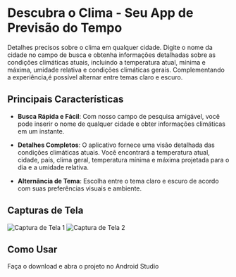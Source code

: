 # Descubra o Clima - Seu App de Previsão do Tempo

Detalhes precisos sobre o clima em qualquer cidade. Digite o nome da cidade no campo de busca e obtenha informações detalhadas sobre as condições climáticas atuais, incluindo a temperatura atual, mínima e máxima, umidade relativa e condições climáticas gerais. Complementando a experiência,é possível alternar entre temas claro e escuro.

## Principais Características

- **Busca Rápida e Fácil**: Com nosso campo de pesquisa amigável, você pode inserir o nome de qualquer cidade e obter informações climáticas em um instante.

- **Detalhes Completos**: O aplicativo fornece uma visão detalhada das condições climáticas atuais. Você encontrará a temperatura atual, cidade, país, clima geral, temperatura mínima e máxima projetada para o dia e a umidade relativa.

- **Alternância de Tema**: Escolha entre o tema claro e escuro de acordo com suas preferências visuais e ambiente.

## Capturas de Tela

![Captura de Tela 1](captura_tela_1.png)
![Captura de Tela 2](captura_tela_2.png)

## Como Usar

Faça o download e abra o projeto no Android Studio
